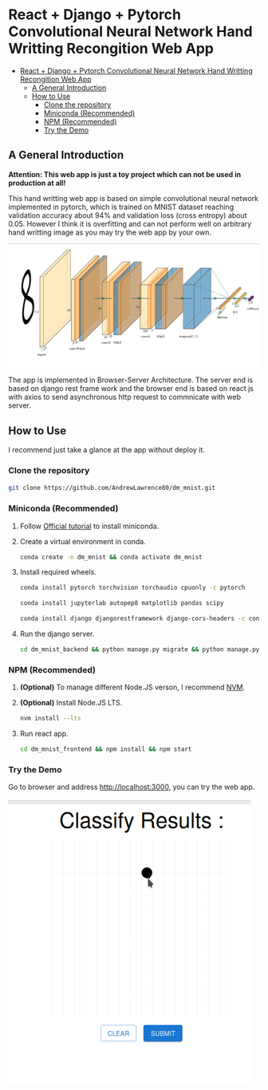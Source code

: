 # React + Django + Pytorch Convolutional Neural Network Hand Writting Recongition Web App

- [React + Django + Pytorch Convolutional Neural Network Hand Writting Recongition Web App](#react--django--pytorch-convolutional-neural-network-hand-writting-recongition-web-app)
  - [A General Introduction](#a-general-introduction)
  - [How to Use](#how-to-use)
    - [Clone the repository](#clone-the-repository)
    - [Miniconda (Recommended)](#miniconda-recommended)
    - [NPM (Recommended)](#npm-recommended)
    - [Try the Demo](#try-the-demo)

## A General Introduction

**Attention: This web app is just a toy project which can not be used in production at all!**

This hand writting web app is based on simple convolutional neural network implemented in pytorch, which is trained on MNIST dataset reaching validation accuracy about 94% and validation loss (cross entropy) about 0.05. However I think it is overfitting and can not perform well on arbitrary hand writting image as you may try the web app by your own.

![mnist_net](img/mnist_net.png)

The app is implemented in Browser-Server Architecture. The server end is based on django rest frame work and the browser end is based on react js with axios to send asynchronous http request to commnicate with web server.

## How to Use

I recommend just take a glance at the app without deploy it.

### Clone the repository

``` bash
git clone https://github.com/AndrewLawrence80/dm_mnist.git
```

### Miniconda (Recommended)

1. Follow [Official tutorial](https://docs.conda.io/en/latest/miniconda.html) to install miniconda.
2. Create a virtual environment in conda.

   ``` bash
   conda create -n dm_mnist && conda activate dm_mnist
   ```

3. Install required wheels.

    ``` bash
    conda install pytorch torchvision torchaudio cpuonly -c pytorch
    ```

    ``` bash
    conda install jupyterlab autopep8 matplotlib pandas scipy
    ```

    ``` bash
    conda install django djangorestframework django-cors-headers -c conda-forge
    ```

4. Run the django server.

    ``` bash
    cd dm_mnist_backend && python manage.py migrate && python manage.py runserver
    ```

### NPM (Recommended)

1. **(Optional)** To manage different Node.JS verson, I recommend [NVM](https://github.com/nvm-sh/nvm).
2. **(Optional)** Install Node.JS LTS.

    ``` bash
    nvm install --lts
    ```

3. Run react app.

   ``` bash
   cd dm_mnist_frontend && npm install && npm start
   ```

### Try the Demo

Go to browser and address <http://localhost:3000>, you can try the web app.

![dm_mnist](img/dm_mnist.gif)